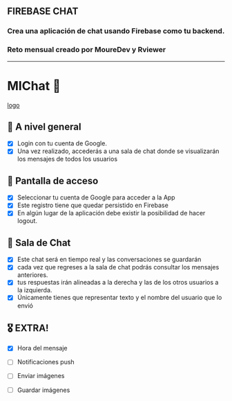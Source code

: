 

## FIREBASE CHAT 
### Crea una aplicación de chat usando Firebase como tu backend.
###  Reto mensual creado por MoureDev y Rviewer

---

# MIChat 💬

[logo](./images/logo.png)

## 📱 A nivel general
- [x] Login con tu cuenta de Google.
- [x] Una vez realizado, accederás a una sala de chat donde se visualizarán los mensajes de todos los usuarios

## 🚪 Pantalla de acceso

- [x] Seleccionar tu cuenta de Google para acceder a la App
- [x] Este registro tiene que quedar persistido en Firebase
- [x] En algún lugar de la aplicación debe existir la posibilidad de hacer logout.

## 💬 Sala de Chat

- [x] Este chat será en tiempo real y las conversaciones se guardarán
- [x] cada vez que regreses a la sala de chat podrás consultar los mensajes anteriores.
- [x] tus respuestas irán alineadas a la derecha y las de los otros usuarios a la izquierda.
- [x] Únicamente tienes que representar texto y el nombre del usuario que lo envió

## 🎖️ EXTRA!

- [x] Hora del mensaje
- [ ] Notificaciones push
- [ ] Enviar imágenes
- [ ] Guardar imágenes

